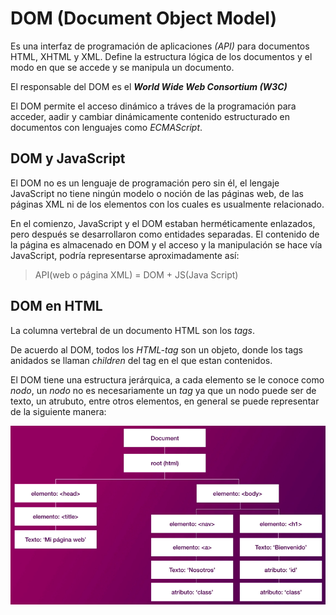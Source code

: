 # DOM (Document Object Model)

Es una interfaz de programación de aplicaciones *(API)* para documentos HTML, XHTML y XML. Define la estructura lógica de los documentos y el modo en que se accede y se manipula un documento.

El responsable del DOM es el *__World Wide Web Consortium (W3C)__*

El DOM permite el acceso dinámico a tráves de la programación para acceder, aadir y cambiar dinámicamente contenido estructurado en documentos con lenguajes como *ECMAScript*.

## DOM y JavaScript
El DOM no es un lenguaje de programación pero sin él, el lengaje JavaScript no tiene ningún modelo o noción de las páginas web, de las páginas XML ni de los elementos con los cuales es usualmente relacionado.

En el comienzo, JavaScript y el DOM estaban herméticamente enlazados, pero después se desarrollaron como entidades separadas. El contenido de la página es almacenado en DOM y el acceso y la manipulación se hace vía JavaScript, podría representarse aproximadamente así:

> API(web o página XML) = DOM + JS(Java Script)

## DOM en HTML

La columna vertebral de un documento HTML son los *tags*.

De acuerdo al DOM, todos los *HTML-tag* son un objeto, donde los tags anidados se llaman *children* del tag en el que estan contenidos.

El DOM tiene una estructura jerárquica, a cada elemento se le conoce como *nodo*, un *nodo* no es necesariamente un *tag* ya que un nodo puede ser de texto, un atrubuto, entre otros elementos, en general se puede representar de la siguiente manera:

![DOM tree](imagenes/DOMtree.PNG)



